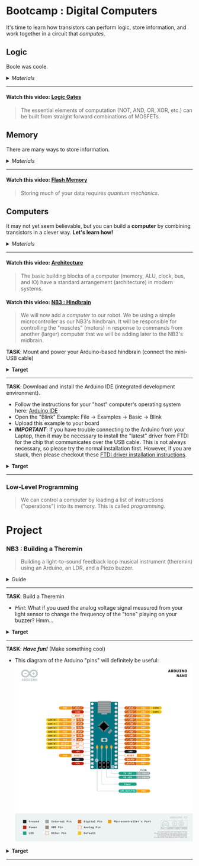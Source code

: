 # Bootcamp : Digital Computers
It's time to learn how transistors can perform logic, store information, and work together in a circuit that *computes*.

## Logic
Boole was coole.

<details><summary><i>Materials</i></summary><p>

Name|Depth|Description| # |Data|Link|
:-------|:---:|:----------|:-:|:--:|:--:|

</p></details><hr>

#### Watch this video: [Logic Gates](https://vimeo.com/1033231995)
> The essential elements of computation (NOT, AND, OR, XOR, etc.) can be built from straight forward combinations of MOSFETs.


## Memory
There are many ways to store information.

<details><summary><i>Materials</i></summary><p>

Name|Depth|Description| # |Data|Link|
:-------|:---:|:----------|:-:|:--:|:--:|

</p></details><hr>

#### Watch this video: [Flash Memory](https://vimeo.com/1033230293)
> Storing much of your data requires *quantum mechanics*.


## Computers
It may not yet seem believable, but you can build a **computer** by combining transistors in a clever way. **Let's learn how!**

<details><summary><i>Materials</i></summary><p>

Name|Depth|Description| # |Data|Link|
:-------|:---:|:----------|:-:|:--:|:--:|
Microcontroller|01|Arduino Nano (rev.3)|1|[-D-](/boxes/computers/_resources/datasheets/arduino_nano_rev3.pdf)|[-L-](https://uk.farnell.com/arduino/a000005/arduino-nano-evaluation-board/dp/1848691)
Piezo Buzzer|01|Piezoelectric speaker/transducer|1|[-D-](/boxes/computers/_resources/datasheets/piezo_buzzer.pdf)|[-L-](https://uk.farnell.com/tdk/ps1240p02bt/piezoelectric-buzzer-4khz-70dba/dp/3267212)
Cable (MiniUSB-1m)|01|Mini-USB to Type-A cable (1 m)|1|[-D-](/boxes/computers/)|[-L-](https://www.amazon.co.uk/gp/product/B07FWF2KBF)

</p></details><hr>

#### Watch this video: [Architecture](https://vimeo.com/1033601146)
> The basic building blocks of a computer (memory, ALU, clock, bus, and IO) have a standard arrangement (architecture) in modern systems.


#### Watch this video: [NB3 : Hindbrain](https://vimeo.com/1033609727)
> We will now add a *computer* to our robot. We be using a simple microcontroller as our NB3's hindbrain. It will be responsible for controlling the "muscles" (motors) in response to commands from another (larger) computer that we will be adding later to the NB3's midbrain.


**TASK**: Mount and power your Arduino-based hindbrain (connect the mini-USB cable)
<details><summary><strong>Target</strong></summary>
    The built-in LED on the board should be blinking at 1 Hz.
</details><hr>


**TASK**: Download and install the Arduino IDE (integrated development environment).
- Follow the instructions for your "host" computer's operating system here: [Arduino IDE](https://www.arduino.cc/en/software)
- Open the "Blink" Example: File -> Examples -> Basic -> Blink
- Upload this example to your board
- ***IMPORTANT***: If you have trouble connecting to the Arduino from your Laptop, then it may be necessary to install the "latest" driver from FTDI for the chip that communicates over the USB cable. This is not always necessary, so please try the normal installation first. However, if you are stuck, then please checkout these [FTDI driver installation instructions](https://support.arduino.cc/hc/en-us/articles/4411305694610-Install-or-update-FTDI-drivers).
<details><summary><strong>Target</strong></summary>
    You should be able to successfully compile and upload the "Blink" example (with no errors).
</details><hr>


### Low-Level Programming
> We can control a computer by loading a list of instructions ("operations") into its memory. This is called *programming*.


# Project
### NB3 : Building a Theremin
> Building a light-to-sound feedback loop musical instrument (theremin) using an Arduino, an LDR, and a Piezo buzzer.

<details><summary><weak>Guide</weak></summary>
:-:-: A video guide to completing this project can be viewed <a href="https://vimeo.com/1033896646" target="_blank" rel="noopener noreferrer">here</a>.
</details><hr>


**TASK**: Build a Theremin
- *Hint*: What if you used the analog voltage signal measured from your light sensor to change the frequency of the "tone" playing on your buzzer? Hmm...
<details><summary><strong>Target</strong></summary>
    You should here a sound that varies with your hand motion (in front of a light)
</details><hr>


**TASK**: ***Have fun!*** (Make something cool)
- This diagram of the Arduino "pins" will definitely be useful: ![Arduino Pinout](/boxes/computers/_resources/images/pinout_arduino_nano.png)
<details><summary><strong>Target</strong></summary>
    You should have fun!
</details><hr>


